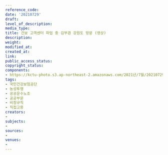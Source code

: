 ```yaml
---
reference_code: 
date: '20210729'
draft: 
level_of_description: 
media_type: 
title: 건보 고객센터 파업 중 김부겸 강원도 방문 (영상)
description: 
weight: 
modified_at: 
created_at: 
link: 
public_access_status: 
copyright_status: 
components:
- https://kctu-photo.s3.ap-northeast-2.amazonaws.com/2021년/7월/20210729-건보+고객센터+파업+중+김부겸+강원도+방문+(영상)_국민건강보험공단_농성투쟁_공공운수노조_공공부문_비정규직_직접고용/photo_2021-07-29_12-22-12.jpg
tags:
- 국민건강보험공단
- 농성투쟁
- 공공운수노조
- 공공부문
- 비정규직
- 직접고용
creators:
- 
subjects:
- 
sources:
- 
venues:
- 
---
```

